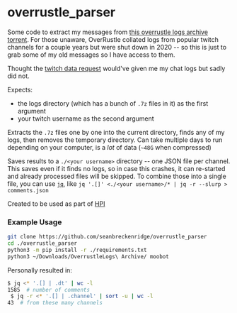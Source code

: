 # overrustle_parser

Some code to extract my messages from [this overrustle logs archive torrent](https://www.reddit.com/r/Destiny/comments/gcapu0/overrustle_logs_archive_torrent_as_of_april_30/). For those unaware, OverRustle collated logs from popular twitch channels for a couple years but were shut down in 2020 -- so this is just to grab some of my old messages so I have access to them.

Thought the [twitch data request](https://www.twitch.tv/p/en/legal/privacy-choices/#user-privacy-requests) would've given me my chat logs but sadly did not.

Expects:

- the logs directory (which has a bunch of `.7z` files in it) as the first argument
- your twitch username as the second argument

Extracts the `.7z` files one by one into the current directory, finds any of my logs, then removes the temporary directory. Can take multiple days to run depending on your computer, is a *lot* of data (`~48G` when compressed)

Saves results to a `./<your username>` directory -- one JSON file per channel. This saves even if it finds no logs, so in case this crashes, it can re-started and already processed files will be skipped. To combine those into a single file, you can use [`jq`](https://github.com/stedolan/jq), like `jq '.[]' <./<your username>/* | jq -r --slurp > comments.json`

Created to be used as part of [HPI](https://github.com/seanbreckenridge/HPI)

### Example Usage

```bash
git clone https://github.com/seanbreckenridge/overrustle_parser
cd ./overrustle_parser
python3 -m pip install -r ./requirements.txt
python3 ~/Downloads/OverrustleLogs\ Archive/ moobot
```

Personally resulted in:

```bash
$ jq <* '.[] | .dt' | wc -l
1585  # number of comments
 $ jq -r <* '.[] | .channel' | sort -u | wc -l
43  # from these many channels
```
